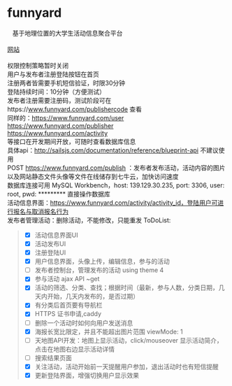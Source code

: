 funnyard
=======
    基于地理位置的大学生活动信息聚合平台<br/><br/>
[网站](https://www.funnyard.com)<br><br>
权限控制策略暂时关闭<br>
用户与发布者注册登陆按钮在首页<br>
注册两者皆需要手机短信验证，时限30分钟<br>
登陆持续时间：10分钟（方便测试）<br>
发布者注册需要注册码，测试阶段可在https://www.funnyard.com/publishercode 查看<br>
同样的：https://www.funnyard.com/user<br>
https://www.funnyard.com/publisher<br>
https://www.funnyard.com/activity<br>
等接口在开发期间开放，可随时查看数据库信息<br>
具体api：http://sailsjs.com/documentation/reference/blueprint-api 不建议使用<br>
POST https://www.funnyard.com/publish ：发布者发布活动，活动内容的图片以及网站静态文件头像等文件在线储存到七牛云，加快访问速度<br>
数据库连接可用 MySQL Workbench，host: 139.129.30.235, port: 3306, user: root, pwd: ********* 直接操作数据库<br>
活动信息界面：https://www.funnyard.com/activity/activity_id，登陆用户可进行报名与取消报名行为<br>
发布者管理活动：删除活动，不能修改，只能重发
ToDoList:
> - [x] 活动信息界面UI
> - [x] 活动发布UI
> - [x] 注册登陆UI
> - [x] 用户信息界面，头像上传，编辑信息，参与的活动
> - [ ] 发布者控制台，管理发布的活动 using theme 4
> - [x] 参与活动 ajax API ~get
> - [x] 活动的筛选、分类、查找；根据时间（最新，参与人数，分类日期，几天内开始，几天内发布的，是否过期）
> - [x] 有分类后首页要有导航栏
> - [x] HTTPS 证书申请,caddy
> - [ ] 删除一个活动时如何向用户发送消息
> - [x] 海报长宽比限定，并且不能超出图片范围 viewMode: 1
> - [ ] 天地图API开发：地图上显示活动，click/mouseover 显示活动简介，点击在地图右边显示活动详情
> - [ ] 搜索结果页面
> - [x] 关注活动，活动开始前一天提醒用户参加，退出活动时也有短信提醒
> - [x] 更新登陆界面，增强切换用户显示效果

